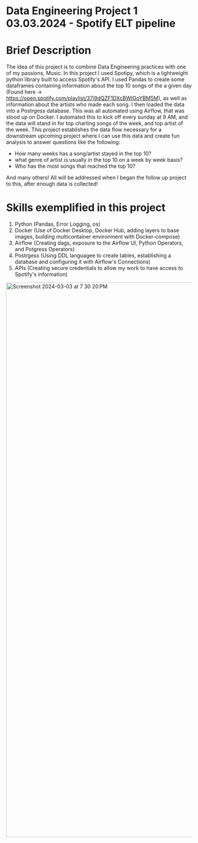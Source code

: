# Data Engineering Project 1 03.03.2024 - Spotify ELT pipeline

# Brief Description
 The idea of this project is to combine Data Engineering practices with one of my passions, Music.
 In this project I used Spotipy, which is a lightweight python library built to access Spotify's API. I used Pandas to create some dataframes containing information about the top 10 songs of the a given day (Found here -> https://open.spotify.com/playlist/37i9dQZF1DXcBWIGoYBM5M), as well as information about the artists who made each song. I then loaded the data into a Postrgess database. This was all automated using Airflow, that was stood up on Docker. I automated this to kick off every sunday at 9 AM, and the data will stand in for top charting songs of the week, and top artist of the week. This project establishes the data flow necessary for a downstream upcoming project where I can use this data and create fun analysis to answer questions like the following:

 - How many weeks has a song/artist stayed in the top 10?
 - what genre of artist is usually in the top 10 on a week by week basis?
 - Who has the most songs that reached the top 10?

And many others! All will be addressed when I began the follow up project to this, after enough data is collected!
 
# Skills exemplified in this project
 1. Python (Pandas, Error Logging, os)
 2. Docker (Use of Docker Desktop, Docker Hub, adding layers to base images, building multicontainer environment with Docker-compose)
 3. Airflow (Creating dags, exposure to the Airflow UI, Python Operators, and Potgress Operators)
 4. Postrgess (Using DDL languagee to create tables, establishing a database and configuring it with Airflow's Connections)
 5. APIs (Creating secure credentials to allow my work to have access to Spotify's information)




<img width="1502" alt="Screenshot 2024-03-03 at 7 30 20 PM" src="https://github.com/Nathanialc25/Spotify_ETL/assets/78894588/9fea4b6f-8db2-43a6-96a2-8f7f361951b4">
